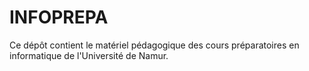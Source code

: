 # INFOPREPA
Ce dépôt contient le matériel pédagogique des cours préparatoires en informatique de l'Université de Namur.
